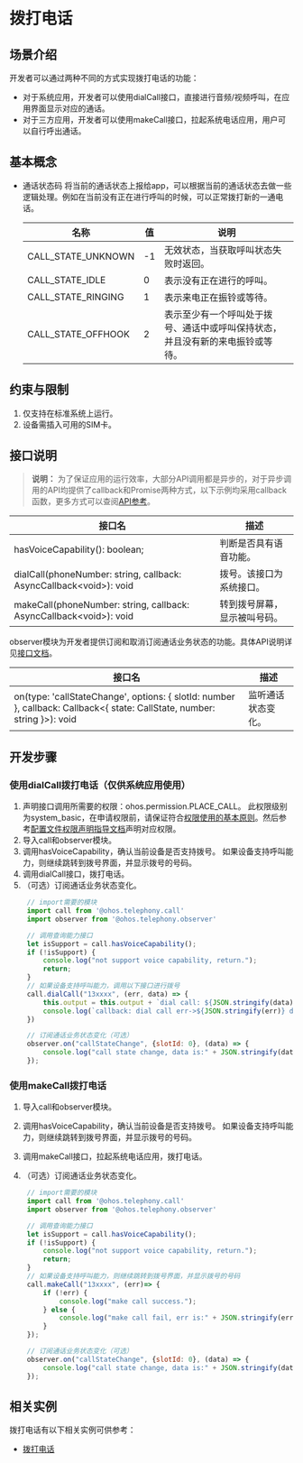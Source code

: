 # 拨打电话

## 场景介绍

开发者可以通过两种不同的方式实现拨打电话的功能：
- 对于系统应用，开发者可以使用dialCall接口，直接进行音频/视频呼叫，在应用界面显示对应的通话。
- 对于三方应用，开发者可以使用makeCall接口，拉起系统电话应用，用户可以自行呼出通话。

## 基本概念

- 通话状态码
  将当前的通话状态上报给app，可以根据当前的通话状态去做一些逻辑处理。例如在当前没有正在进行呼叫的时候，可以正常拨打新的一通电话。

  | 名称               | 值   | 说明                                                         |
  | ------------------ | ---- | ------------------------------------------------------------ |
  | CALL_STATE_UNKNOWN | -1   | 无效状态，当获取呼叫状态失败时返回。                         |
  | CALL_STATE_IDLE    | 0    | 表示没有正在进行的呼叫。                                     |
  | CALL_STATE_RINGING | 1    | 表示来电正在振铃或等待。                                     |
  | CALL_STATE_OFFHOOK | 2    | 表示至少有一个呼叫处于拨号、通话中或呼叫保持状态，并且没有新的来电振铃或等待。 |

## 约束与限制

1. 仅支持在标准系统上运行。
2. 设备需插入可用的SIM卡。


## 接口说明

> **说明：**
> 为了保证应用的运行效率，大部分API调用都是异步的，对于异步调用的API均提供了callback和Promise两种方式，以下示例均采用callback函数，更多方式可以查阅[API参考](../reference/apis/js-apis-call.md)。

|                                  接口名                                             | 描述                                                         |
| ----------------------------------------------------------------------------------- | ------------------------------------------------------------ |
| hasVoiceCapability(): boolean;                                                      | 判断是否具有语音功能。                                        |
| dialCall(phoneNumber: string, callback: AsyncCallback&lt;void&gt;): void                   | 拨号。该接口为系统接口。                                      |
| makeCall(phoneNumber: string, callback: AsyncCallback&lt;void&gt;): void                  | 转到拨号屏幕，显示被叫号码。                                  |

observer模块为开发者提供订阅和取消订阅通话业务状态的功能。具体API说明详见[接口文档](../reference/apis/js-apis-observer.md)。

| 接口名                                                       | 描述               |
| ------------------------------------------------------------ | ------------------ |
| on(type: 'callStateChange', options: { slotId: number }, callback: Callback<{ state: CallState, number: string }>): void | 监听通话状态变化。 |

## 开发步骤

### 使用dialCall拨打电话（仅供系统应用使用）

1. 声明接口调用所需要的权限：ohos.permission.PLACE_CALL。
此权限级别为system_basic，在申请权限前，请保证符合[权限使用的基本原则](../security/accesstoken-overview.md#权限使用的基本原则)。然后参考[配置文件权限声明指导文档](../security/accesstoken-guidelines.md#配置文件权限声明)声明对应权限。
2. 导入call和observer模块。
3. 调用hasVoiceCapability，确认当前设备是否支持拨号。
   如果设备支持呼叫能力，则继续跳转到拨号界面，并显示拨号的号码。
4. 调用dialCall接口，拨打电话。
5. （可选）订阅通话业务状态变化。
   ```js
    // import需要的模块
    import call from '@ohos.telephony.call'
    import observer from '@ohos.telephony.observer'

    // 调用查询能力接口
    let isSupport = call.hasVoiceCapability();
    if (!isSupport) {
        console.log("not support voice capability, return.");
        return;
    }
    // 如果设备支持呼叫能力，调用以下接口进行拨号
    call.dialCall("13xxxx", (err, data) => {
        this.output = this.output + `dial call: ${JSON.stringify(data)}\n`
        console.log(`callback: dial call err->${JSON.stringify(err)} data->${JSON.stringify(data)}`)
    })

    // 订阅通话业务状态变化（可选）
    observer.on("callStateChange", {slotId: 0}, (data) => {
        console.log("call state change, data is:" + JSON.stringify(data));
    });
   ```

### 使用makeCall拨打电话

1. 导入call和observer模块。
2. 调用hasVoiceCapability，确认当前设备是否支持拨号。
   如果设备支持呼叫能力，则继续跳转到拨号界面，并显示拨号的号码。
3. 调用makeCall接口，拉起系统电话应用，拨打电话。
4. （可选）订阅通话业务状态变化。

   ```js
    // import需要的模块
    import call from '@ohos.telephony.call'
    import observer from '@ohos.telephony.observer' 
   
    // 调用查询能力接口
    let isSupport = call.hasVoiceCapability();
    if (!isSupport) {
        console.log("not support voice capability, return.");
        return;
    }
    // 如果设备支持呼叫能力，则继续跳转到拨号界面，并显示拨号的号码
    call.makeCall("13xxxx", (err)=> {
        if (!err) {
            console.log("make call success.");
        } else {
            console.log("make call fail, err is:" + JSON.stringify(err));
        }
    });

    // 订阅通话业务状态变化（可选）
    observer.on("callStateChange", {slotId: 0}, (data) => {
        console.log("call state change, data is:" + JSON.stringify(data));
    });
   ```

## 相关实例

拨打电话有以下相关实例可供参考：

- [拨打电话](https://gitee.com/openharmony/applications_app_samples/tree/OpenHarmony-4.0-Beta1/code/BasicFeature/Telephony/Call)
